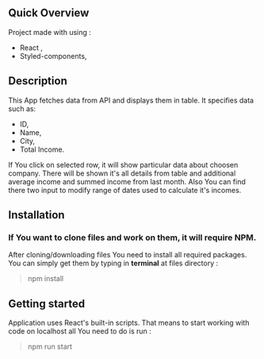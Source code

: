 ## Quick Overview
Project made with using : 
- React ,
- Styled-components,

## Description

This App fetches data from API and displays them in table. 
It specifies data such as:
 - ID,
 - Name,
 - City,
 - Total Income.

If You click on selected row, it will show particular data about choosen company.
There will be shown it's all details from table and additional average income and summed income from last month.
Also You can find there two input to modify range of dates used to calculate it's incomes.


## Installation
### If You want to clone files and work on them, it will require NPM.
After cloning/downloading files You need to install all required packages. You can simply get them by typing in <b>terminal</b> at files directory :

>npm install

## Getting started

Application uses React's built-in scripts. That means to start working with code on localhost all You need to do is run :

>npm run start

